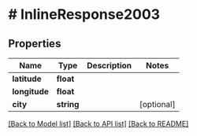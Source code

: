 # # InlineResponse2003

## Properties

Name | Type | Description | Notes
------------ | ------------- | ------------- | -------------
**latitude** | **float** |  |
**longitude** | **float** |  |
**city** | **string** |  | [optional]

[[Back to Model list]](../../README.md#models) [[Back to API list]](../../README.md#endpoints) [[Back to README]](../../README.md)
